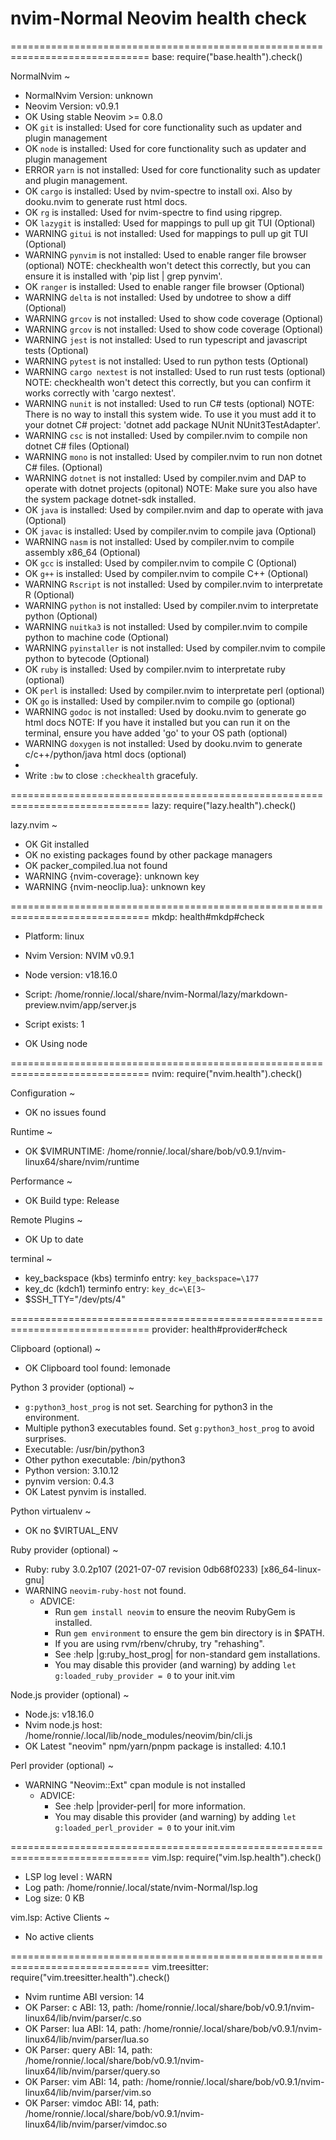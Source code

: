 # nvim-Normal Neovim health check

==============================================================================
base: require("base.health").check()

NormalNvim ~
- NormalNvim Version: unknown
- Neovim Version: v0.9.1
- OK Using stable Neovim >= 0.8.0
- OK `git` is installed: Used for core functionality such as updater and plugin management
- OK `node` is installed: Used for core functionality such as updater and plugin management
- ERROR `yarn` is not installed: Used for core functionality such as updater and plugin management.
- OK `cargo` is installed: Used by nvim-spectre to install oxi. Also by dooku.nvim to generate rust html docs.
- OK `rg` is installed: Used for nvim-spectre to find using ripgrep.
- OK `lazygit` is installed: Used for mappings to pull up git TUI (Optional)
- WARNING `gitui` is not installed: Used for mappings to pull up git TUI (Optional)
- WARNING `pynvim` is not installed: Used to enable ranger file browser (optional)
  NOTE: checkhealth won't detect this correctly, but you can ensure it is installed with 'pip list | grep pynvim'.
- OK `ranger` is installed: Used to enable ranger file browser (Optional)
- WARNING `delta` is not installed: Used by undotree to show a diff (Optional)
- WARNING `grcov` is not installed: Used to show code coverage (Optional)
- WARNING `grcov` is not installed: Used to show code coverage (Optional)
- WARNING `jest` is not installed: Used to run typescript and javascript tests (Optional)
- WARNING `pytest` is not installed: Used to run python tests (Optional)
- WARNING `cargo nextest` is not installed: Used to run rust tests (optional)
  NOTE: checkhealth won't detect this correctly, but you can confirm it works correctly with 'cargo nextest'.
- WARNING `nunit` is not installed: Used to run C# tests (optional)
  NOTE: There is no way to install this system wide. To use it you must add it to your dotnet C# project: 'dotnet add package NUnit NUnit3TestAdapter'.
- WARNING `csc` is not installed: Used by compiler.nvim to compile non dotnet C# files (Optional)
- WARNING `mono` is not installed: Used by compiler.nvim to run non dotnet C# files. (Optional)
- WARNING `dotnet` is not installed: Used by compiler.nvim and DAP to operate with dotnet projects (opitonal)
  NOTE: Make sure you also have the system package dotnet-sdk installed.
- OK `java` is installed: Used by compiler.nvim and dap to operate with java (Optional)
- OK `javac` is installed: Used by compiler.nvim to compile java (Optional)
- WARNING `nasm` is not installed: Used by compiler.nvim to compile assembly x86_64 (Optional)
- OK `gcc` is installed: Used by compiler.nvim to compile C (Optional)
- OK `g++` is installed: Used by compiler.nvim to compile C++ (Optional)
- WARNING `Rscript` is not installed: Used by compiler.nvim to interpretate R (Optional)
- WARNING `python` is not installed: Used by compiler.nvim to interpretate python (Optional)
- WARNING `nuitka3` is not installed: Used by compiler.nvim to compile python to machine code (Optional)
- WARNING `pyinstaller` is not installed: Used by compiler.nvim to compile python to bytecode (Optional)
- OK `ruby` is installed: Used by compiler.nvim to interpretate ruby (optional)
- OK `perl` is installed: Used by compiler.nvim to interpretate perl (optional)
- OK `go` is installed: Used by compiler.nvim to compile go (optional)
- WARNING `godoc` is not installed: Used by dooku.nvim to generate go html docs
  NOTE: If you have it installed but you can run it on the terminal, ensure you have added 'go' to your OS path (optional)
- WARNING `doxygen` is not installed: Used by dooku.nvim to generate c/c++/python/java html docs (optional)
- 
- Write `:bw` to close `:checkhealth` gracefuly.

==============================================================================
lazy: require("lazy.health").check()

lazy.nvim ~
- OK Git installed
- OK no existing packages found by other package managers
- OK packer_compiled.lua not found
- WARNING {nvim-coverage}: unknown key <requires>
- WARNING {nvim-neoclip.lua}: unknown key <requires>

==============================================================================
mkdp: health#mkdp#check

- Platform: linux
- Nvim Version: NVIM v0.9.1
- Node version: v18.16.0

- Script: /home/ronnie/.local/share/nvim-Normal/lazy/markdown-preview.nvim/app/server.js
- Script exists: 1
- OK Using node

==============================================================================
nvim: require("nvim.health").check()

Configuration ~
- OK no issues found

Runtime ~
- OK $VIMRUNTIME: /home/ronnie/.local/share/bob/v0.9.1/nvim-linux64/share/nvim/runtime

Performance ~
- OK Build type: Release

Remote Plugins ~
- OK Up to date

terminal ~
- key_backspace (kbs) terminfo entry: `key_backspace=\177`
- key_dc (kdch1) terminfo entry: `key_dc=\E[3~`
- $SSH_TTY="/dev/pts/4"

==============================================================================
provider: health#provider#check

Clipboard (optional) ~
- OK Clipboard tool found: lemonade

Python 3 provider (optional) ~
- `g:python3_host_prog` is not set.  Searching for python3 in the environment.
- Multiple python3 executables found.  Set `g:python3_host_prog` to avoid surprises.
- Executable: /usr/bin/python3
- Other python executable: /bin/python3
- Python version: 3.10.12
- pynvim version: 0.4.3
- OK Latest pynvim is installed.

Python virtualenv ~
- OK no $VIRTUAL_ENV

Ruby provider (optional) ~
- Ruby: ruby 3.0.2p107 (2021-07-07 revision 0db68f0233) [x86_64-linux-gnu]
- WARNING `neovim-ruby-host` not found.
  - ADVICE:
    - Run `gem install neovim` to ensure the neovim RubyGem is installed.
    - Run `gem environment` to ensure the gem bin directory is in $PATH.
    - If you are using rvm/rbenv/chruby, try "rehashing".
    - See :help |g:ruby_host_prog| for non-standard gem installations.
    - You may disable this provider (and warning) by adding `let g:loaded_ruby_provider = 0` to your init.vim

Node.js provider (optional) ~
- Node.js: v18.16.0
- Nvim node.js host: /home/ronnie/.local/lib/node_modules/neovim/bin/cli.js
- OK Latest "neovim" npm/yarn/pnpm package is installed: 4.10.1

Perl provider (optional) ~
- WARNING "Neovim::Ext" cpan module is not installed
  - ADVICE:
    - See :help |provider-perl| for more information.
    - You may disable this provider (and warning) by adding `let g:loaded_perl_provider = 0` to your init.vim

==============================================================================
vim.lsp: require("vim.lsp.health").check()

- LSP log level : WARN
- Log path: /home/ronnie/.local/state/nvim-Normal/lsp.log
- Log size: 0 KB

vim.lsp: Active Clients ~
- No active clients

==============================================================================
vim.treesitter: require("vim.treesitter.health").check()

- Nvim runtime ABI version: 14
- OK Parser: c          ABI: 13, path: /home/ronnie/.local/share/bob/v0.9.1/nvim-linux64/lib/nvim/parser/c.so
- OK Parser: lua        ABI: 14, path: /home/ronnie/.local/share/bob/v0.9.1/nvim-linux64/lib/nvim/parser/lua.so
- OK Parser: query      ABI: 14, path: /home/ronnie/.local/share/bob/v0.9.1/nvim-linux64/lib/nvim/parser/query.so
- OK Parser: vim        ABI: 14, path: /home/ronnie/.local/share/bob/v0.9.1/nvim-linux64/lib/nvim/parser/vim.so
- OK Parser: vimdoc     ABI: 14, path: /home/ronnie/.local/share/bob/v0.9.1/nvim-linux64/lib/nvim/parser/vimdoc.so

